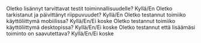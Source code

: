 Oletko lisännyt tarvittavat testit toiminnallisuudelle? Kyllä/En
Oletko tarkistanut ja päivittänyt riippuvuudet? Kyllä/En
Oletko testannut toimiiko käyttöliittymä mobiilissa? Kyllä/En/Ei koske
Oletko testannut toimiiko käyttöliittymä desktopissa? Kyllä/En/Ei koske
Oletko testannut että lisäämäsi toiminto on saavutettava? Kyllä/En/Ei koske
